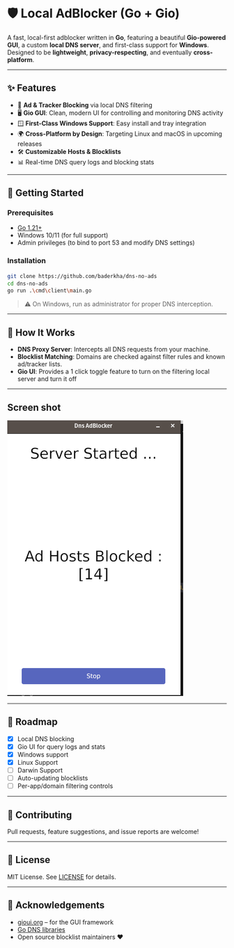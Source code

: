# 🛡️ Local AdBlocker (Go + Gio)

A fast, local-first adblocker written in **Go**, featuring a beautiful **Gio-powered GUI**, a custom **local DNS server**, and first-class support for **Windows**. Designed to be **lightweight**, **privacy-respecting**, and eventually **cross-platform**.

---

## ✨ Features

-   🚫 **Ad & Tracker Blocking** via local DNS filtering
-   🖥️ **Gio GUI**: Clean, modern UI for controlling and monitoring DNS activity
-   🪟 **First-Class Windows Support**: Easy install and tray integration
-   🌍 **Cross-Platform by Design**: Targeting Linux and macOS in upcoming releases
-   🛠️ **Customizable Hosts & Blocklists**
-   📊 Real-time DNS query logs and blocking stats

---

## 🚀 Getting Started

### Prerequisites

-   [Go 1.21+](https://golang.org/dl/)
-   Windows 10/11 (for full support)
-   Admin privileges (to bind to port 53 and modify DNS settings)

### Installation

```bash
git clone https://github.com/baderkha/dns-no-ads
cd dns-no-ads
go run .\cmd\client\main.go
```

> ⚠️ On Windows, run as administrator for proper DNS interception.

---

## 🧠 How It Works

-   **DNS Proxy Server**: Intercepts all DNS requests from your machine.
-   **Blocklist Matching**: Domains are checked against filter rules and known ad/tracker lists.
-   **Gio UI**: Provides a 1 click toggle feature to turn on the filtering local server and turn it off

---

##  Screen shot

<img src="timelapse/current.png" alt="Screenshot">



---

## 🧪 Roadmap

-   [x] Local DNS blocking
-   [x] Gio UI for query logs and stats
-   [x] Windows support
-   [x] Linux Support
-   [ ] Darwin Support
-   [ ] Auto-updating blocklists
-   [ ] Per-app/domain filtering controls

---

## 🙌 Contributing

Pull requests, feature suggestions, and issue reports are welcome!

---

## 📜 License

MIT License. See [LICENSE](./LICENSE) for details.

---

## 💬 Acknowledgements

-   [gioui.org](https://gioui.org/) – for the GUI framework
-   [Go DNS libraries](https://pkg.go.dev/github.com/miekg/dns)
-   Open source blocklist maintainers ❤️
